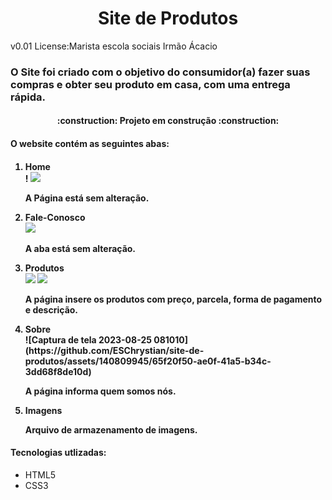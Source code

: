<h1 align="center">Site de Produtos</h1>
<p>v0.01 License:Marista escola sociais Irmão Ácacio</p>
<h3>O Site foi criado com o objetivo do consumidor(a) fazer suas compras e obter seu produto em casa, com uma entrega rápida.</h3>
<h4 align="center"> :construction: Projeto em construção :construction:</h4>
<h4>O website contém as seguintes abas:<h4>
<ol>
<li>Home</li>!
<img src=![](Imagenss/Captura%20de%20tela%202023-08-22%20092306.png)>
<p> A Página está sem alteração.</p>
<li>Fale-Conosco</li>
<img src=![](Imagenss/Captura%20de%20tela%202023-08-25%20074644.png)>
<p> A aba está sem alteração.</p>
<li>Produtos</li>
<img src=![](Imagenss/Captura%20de%20tela%202023-08-25%20075939.png)>
<img src=![](Imagenss/Captura%20de%20tela%202023-08-25%20080254.png)>
<p> A página insere os produtos com preço, parcela, forma de pagamento e descrição.
<li>Sobre</li>
  ![Captura de tela 2023-08-25 081010](https://github.com/ESChrystian/site-de-produtos/assets/140809945/65f20f50-ae0f-41a5-b34c-3dd68f8de10d)
<p>A página informa quem somos nós.</p>
<li>Imagens</li>
<p>Arquivo de armazenamento de imagens.</p>
</ol> 
<h4>Tecnologias utlizadas:</h4>
<ul>
<li>HTML5</li>
<li>CSS3</li>
</ul>



